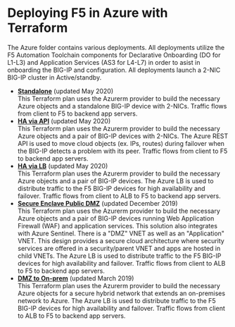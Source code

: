 # Deploying F5 in Azure with Terraform
The Azure folder contains various deployments. All deployments utilize the F5 Automation Toolchain components for Declarative Onboarding (DO for L1-L3) and Application Services (AS3 for L4-L7) in order to asist in onboarding the BIG-IP and configuration. All deployments launch a 2-NIC BIG-IP cluster in Active/standby.

  - **[Standalone](Standalone)** (updated May 2020) <br> This Terraform plan uses the Azurerm provider to build the necessary Azure objects and a standalone BIG-IP device with 2-NICs. Traffic flows from client to F5 to backend app servers.
  - **[HA via API](HA_via_api)** (updated May 2020) <br> This Terraform plan uses the Azurerm provider to build the necessary Azure objects and a pair of BIG-IP devices with 2-NICs. The Azure REST API is used to move cloud objects (ex. IPs, routes) during failover when the BIG-IP detects a problem with its peer. Traffic flows from client to F5 to backend app servers.
  - **[HA via LB](HA_via_lb)** (updated May 2020) <br> This Terraform plan uses the Azurerm provider to build the necessary Azure objects and a pair of BIG-IP devices. The Azure LB is used to distribute traffic to the F5 BIG-IP devices for high availability and failover. Traffic flows from client to ALB to F5 to backend app servers.
  - **[Secure Enclave Public DMZ](Secure_Enclave_Public_DMZ)** (updated December 2019) <br> This Terraform plan uses the Azurerm provider to build the necessary Azure objects and a pair of BIG-IP devices running Web Application Firewall (WAF) and application services. This solution also integrates with Azure Sentinel. There is a "DMZ" VNET as well as an "Application" VNET. This design provides a secure cloud architecture where security services are offered in a security/parent VNET and apps are hosted in child VNETs. The Azure LB is used to distribute traffic to the F5 BIG-IP devices for high availability and failover. Traffic flows from client to ALB to F5 to backend app servers.
  - **[DMZ to On-prem](DMZ_To_On-prem)** (updated March 2019) <br> This Terraform plan uses the Azurerm provider to build the necessary Azure objects for a secure hybrid network that extends an on-premises network to Azure. The Azure LB is used to distribute traffic to the F5 BIG-IP devices for high availability and failover. Traffic flows from client to ALB to F5 to backend app servers.
